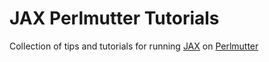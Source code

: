 # JAX Perlmutter Tutorials
Collection of tips and tutorials for running [JAX](https://github.com/google/jax) on [Perlmutter](https://www.nersc.gov/systems/perlmutter/)
